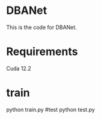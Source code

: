 # DBANet
This is the code for DBANet.
# Requirements
Cuda 12.2
# train
python train.py
#test
python test.py
